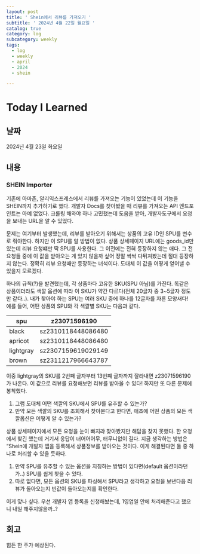 ```yaml
---
layout: post
title: ' Shein에서 리뷰를 가져오기 '
subtitle: ' 2024년 4월 22일 월요일 '
catalog: true
category: log
subcategory: weekly
tags:
  - log
  - weekly
  - april
  - 2024
  - shein

---
```


# Today I Learned

## 날짜

2024년 4월 23일 화요일

## 내용

### SHEIN Importer

 기존에 아마존, 알리익스프레스에서 리뷰를 가져오는 기능이 있었는데 이 기능을 SHEIN까지 추가하기로 했다. 개발자 Docs를 찾아봤을 때 리뷰를 가져오는 API 엔드포인트는 아예 없었다. 크롤링 해와야 하나 고민했는데 도움을 받아, 개발자도구에서 요청을 보내는 URL을 알 수 있었다.

 문제는 여기부터 발생했는데, 리뷰를 받아오기 위해서는 상품의 고유 ID인 SPU를 변수로 줘야한다. 하지만 이 SPU를 알 방법이 없다. 상품 상세페이지 URL에는 goods_id만 있는데 리뷰 요청떄만 딱 SPU를 사용한다. 그 이전에는 전혀 등장하지 않는 애다. 그 전 요청들 중에 이 값을 받아오는 게 있지 않을까 싶어 정말 싹싹 다뒤져봤는데 절대 등장하지 않는다. 정확히 리뷰 요청때만 등장하는 녀석이다. 도대체 이 값을 어떻게 얻어낼 수 있을지 모르겠다.

 하나의 규칙(?)을 발견했는데, 각 상품마다 고유한 SKU(SPU 아님)를 가진다. 똑같은 상품이더라도 색깔 옵션에 따라 이 SKU가 약간 다르다(전체 20글자 중 3~5글자 정도만 같다..). 내가 찾아야 하는 SPU는 여러 SKU 중에 하나를 12글자를 자른 모양새다! 예를 들어, 어떤 상품의 SPU와 각 색깔별 SKU는 다음과 같다.

| spu | z23071596190 |
| --- | --- |
| black | sz2310118448086480 |
| apricot | sz2310118448086480 |
| lightgray | sz2307159619029149 |
| brown | sz2311217966643787 |

이중 lightgray의 SKU를 2번째 글자부터 13번쨰 글자까지 잘라내면 z23071596190가 나온다. 이 값으로 리뷰를 요청해보면 리뷰를 받아올 수 있다! 하지만 또 다른 문제에 봉착했다.

1. 그럼 도대체 어떤 색깔의 SKU에서 SPU를 유추할 수 있는가?
2. 만약 모든 색깔의 SKU를 조회해서 찾아본다고 한다면, 애초에 어떤 상품의 모든 색깔옵션은 어떻게 알 수 있는가?

상품 상세페이지에서 모든 요청을 눈이 빠지랴 찾아봤지만 해답을 찾지 못했다. 한 요청에서 찾긴 했는데 거기서 응답이 너어어어무, 터무니없이 길다. 지금 생각하는 방법은 “Shein에 개발자 앱을 등록해서 상품정보를 받아오는 것이다. 이게 해결된다면 둘 중 하나로 처리할 수 있을 듯하다.

1. 만약 SPU를 유추할 수 있는 옵션을 지칭하는 방법이 있다면(default 옵션이라던가..) SPU를 쉽게 찾을 수 있다.
2. 따로 없다면, 모든 옵션의 SKU를 파싱해서 SPU라고 생각하고 요청을 보낸다음 리뷰가 돌아오는지 빈값이 돌아오는지를 확인한다.

이게 맞나 싶다. 우선 개발자 앱 등록을 신청해놨는데, 1영업일 안에 처리해준다고 했으니 내일 해주지않을까..?

## 회고

힘든 한 주가 예상된다.